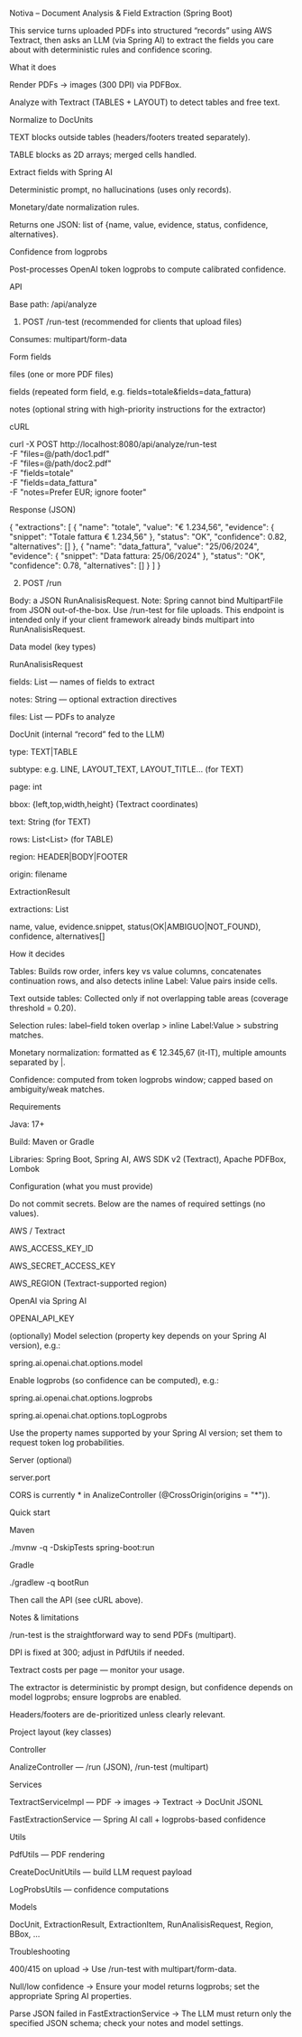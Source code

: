Notiva – Document Analysis & Field Extraction (Spring Boot)

This service turns uploaded PDFs into structured “records” using AWS Textract, then asks an LLM (via Spring AI) to extract the fields you care about with deterministic rules and confidence scoring.

What it does

Render PDFs → images (300 DPI) via PDFBox.

Analyze with Textract (TABLES + LAYOUT) to detect tables and free text.

Normalize to DocUnits

TEXT blocks outside tables (headers/footers treated separately).

TABLE blocks as 2D arrays; merged cells handled.

Extract fields with Spring AI

Deterministic prompt, no hallucinations (uses only records).

Monetary/date normalization rules.

Returns one JSON: list of {name, value, evidence, status, confidence, alternatives}.

Confidence from logprobs

Post-processes OpenAI token logprobs to compute calibrated confidence.

API

Base path: /api/analyze

1) POST /run-test (recommended for clients that upload files)

Consumes: multipart/form-data

Form fields

files (one or more PDF files)

fields (repeated form field, e.g. fields=totale&fields=data_fattura)

notes (optional string with high-priority instructions for the extractor)

cURL

curl -X POST http://localhost:8080/api/analyze/run-test \
  -F "files=@/path/doc1.pdf" \
  -F "files=@/path/doc2.pdf" \
  -F "fields=totale" \
  -F "fields=data_fattura" \
  -F "notes=Prefer EUR; ignore footer"


Response (JSON)

{
  "extractions": [
    {
      "name": "totale",
      "value": "€ 1.234,56",
      "evidence": { "snippet": "Totale fattura € 1.234,56" },
      "status": "OK",
      "confidence": 0.82,
      "alternatives": []
    },
    {
      "name": "data_fattura",
      "value": "25/06/2024",
      "evidence": { "snippet": "Data fattura: 25/06/2024" },
      "status": "OK",
      "confidence": 0.78,
      "alternatives": []
    }
  ]
}

2) POST /run

Body: a JSON RunAnalisisRequest.
Note: Spring cannot bind MultipartFile from JSON out-of-the-box. Use /run-test for file uploads. This endpoint is intended only if your client framework already binds multipart into RunAnalisisRequest.

Data model (key types)

RunAnalisisRequest

fields: List<String> — names of fields to extract

notes: String — optional extraction directives

files: List<MultipartFile> — PDFs to analyze

DocUnit (internal “record” fed to the LLM)

type: TEXT|TABLE

subtype: e.g. LINE, LAYOUT_TEXT, LAYOUT_TITLE… (for TEXT)

page: int

bbox: {left,top,width,height} (Textract coordinates)

text: String (for TEXT)

rows: List<List<String>> (for TABLE)

region: HEADER|BODY|FOOTER

origin: filename

ExtractionResult

extractions: List<ExtractionItem>

name, value, evidence.snippet, status(OK|AMBIGUO|NOT_FOUND), confidence, alternatives[]

How it decides

Tables: Builds row order, infers key vs value columns, concatenates continuation rows, and also detects inline Label: Value pairs inside cells.

Text outside tables: Collected only if not overlapping table areas (coverage threshold = 0.20).

Selection rules: label–field token overlap > inline Label:Value > substring matches.

Monetary normalization: formatted as € 12.345,67 (it-IT), multiple amounts separated by |.

Confidence: computed from token logprobs window; capped based on ambiguity/weak matches.

Requirements

Java: 17+

Build: Maven or Gradle

Libraries: Spring Boot, Spring AI, AWS SDK v2 (Textract), Apache PDFBox, Lombok

Configuration (what you must provide)

Do not commit secrets. Below are the names of required settings (no values).

AWS / Textract

AWS_ACCESS_KEY_ID

AWS_SECRET_ACCESS_KEY

AWS_REGION (Textract-supported region)

OpenAI via Spring AI

OPENAI_API_KEY

(optionally) Model selection (property key depends on your Spring AI version), e.g.:

spring.ai.openai.chat.options.model

Enable logprobs (so confidence can be computed), e.g.:

spring.ai.openai.chat.options.logprobs

spring.ai.openai.chat.options.topLogprobs

Use the property names supported by your Spring AI version; set them to request token log probabilities.

Server (optional)

server.port

CORS is currently * in AnalizeController (@CrossOrigin(origins = "*")).

Quick start

Maven

./mvnw -q -DskipTests spring-boot:run


Gradle

./gradlew -q bootRun


Then call the API (see cURL above).

Notes & limitations

/run-test is the straightforward way to send PDFs (multipart).

DPI is fixed at 300; adjust in PdfUtils if needed.

Textract costs per page — monitor your usage.

The extractor is deterministic by prompt design, but confidence depends on model logprobs; ensure logprobs are enabled.

Headers/footers are de-prioritized unless clearly relevant.

Project layout (key classes)

Controller

AnalizeController — /run (JSON), /run-test (multipart)

Services

TextractServiceImpl — PDF → images → Textract → DocUnit JSONL

FastExtractionService — Spring AI call + logprobs-based confidence

Utils

PdfUtils — PDF rendering

CreateDocUnitUtils — build LLM request payload

LogProbsUtils — confidence computations

Models

DocUnit, ExtractionResult, ExtractionItem, RunAnalisisRequest, Region, BBox, …

Troubleshooting

400/415 on upload → Use /run-test with multipart/form-data.

Null/low confidence → Ensure your model returns logprobs; set the appropriate Spring AI properties.

Parse JSON failed in FastExtractionService → The LLM must return only the specified JSON schema; check your notes and model settings.
